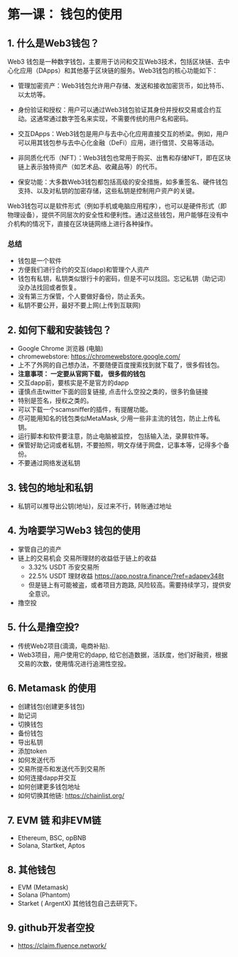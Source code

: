 
# 第一课： 钱包的使用

## 1. 什么是Web3钱包？

Web3 钱包是一种数字钱包，主要用于访问和交互Web3技术，包括区块链、去中心化应用（DApps）和其他基于区块链的服务。Web3钱包的核心功能如下：

- 管理加密资产：Web3钱包允许用户存储、发送和接收加密货币，如比特币、以太坊等。

- 身份验证和授权：用户可以通过Web3钱包验证其身份并授权交易或合约互动。这通常通过数字签名来实现，不需要传统的用户名和密码。

- 交互DApps：Web3钱包是用户与去中心化应用直接交互的桥梁。例如，用户可以用其钱包参与去中心化金融（DeFi）应用，进行借贷、交易等活动。

- 非同质化代币（NFT）：Web3钱包也常用于购买、出售和存储NFT，即在区块链上表示独特资产（如艺术品、收藏品等）的代币。

- 保安功能：大多数Web3钱包都包括高级的安全措施，如多重签名、硬件钱包支持、以及对私钥的加密存储，这些私钥是控制用户资产的关键。

Web3钱包可以是软件形式（例如手机或电脑应用程序），也可以是硬件形式（即物理设备），提供不同层次的安全性和便利性。通过这些钱包，用户能够在没有中介机构的情况下，直接在区块链网络上进行各种操作。

### 总结
- 钱包是一个软件
- 方便我们进行合约的交互(dapp)和管理个人资产
- 钱包有私钥，私钥类似银行卡的密码，但是不可以找回。忘记私钥（助记词）没办法找回或者恢复。
- 没有第三方保管，个人要做好备份，防止丢失。
- 私钥不要公开，最好不要上网(上传到互联网)


## 2. 如何下载和安装钱包？
- Google Chrome 浏览器 (电脑)
- chromewebstore: https://chromewebstore.google.com/
- 上不了外网的自己想办法，不要随便百度搜索找到就下载了，很多假钱包。
- **注意事项： 一定要从官网下载， 很多假的钱包**
- 交互dapp前，要核实是不是官方的dapp
- 谨慎点击twitter下面的回复链接, 点击什么空投之类的，很多钓鱼链接
- 特别是签名，授权之类的。
- 可以下载一个scamsniffer的插件，有提醒功能。
- 尽可能用知名的钱包类似MetaMask, 少用一些非主流的钱包，防止上传私钥。
- 运行脚本和软件要注意，防止电脑被监控， 包括输入法，录屏软件等。
- 保管好助记词或者私钥，不要拍照，明文存储于网盘，记事本等，记得多个备份。
- 不要通过网络发送私钥

## 3. 钱包的地址和私钥
- 私钥可以推导出公钥(地址)，反过来不行，转账通过地址

## 4. 为啥要学习Web3 钱包的使用
- 掌管自己的资产
- 链上的交易机会 交易所理财的收益低于链上的收益
    - 3.32% USDT 币安交易所
    - 22.5% USDT 理财收益 https://app.nostra.finance/?ref=adapev348t
    - 但是链上有可能被盗，或者项目方跑路, 风险较高。需要持续学习，提供安全意识。
- 撸空投

## 5. 什么是撸空投?
- 传统Web2项目(滴滴，电商补贴).
- Web3项目，用户使用它的dapp, 给它创造数据，活跃度，他们好融资，根据交易的次数，使用情况进行追溯性空投。

## 6. Metamask 的使用
- 创建钱包(创建更多钱包)
- 助记词
- 切换钱包
- 备份钱包
- 导出私钥
- 添加token
- 如何发送代币
- 交易所提币和发送代币到交易所
- 如何连接dapp并交互
- 如何创建更多钱包地址
- 如何切换其他链: https://chainlist.org/

## 7. EVM 链 和非EVM链
- Ethereum, BSC, opBNB
- Solana, Startket, Aptos

## 8. 其他钱包
- EVM (Metamask)
- Solana (Phantom)
- Starket ( ArgentX)
其他钱包自己去研究下。

## 9. github开发者空投
- https://claim.fluence.network/





